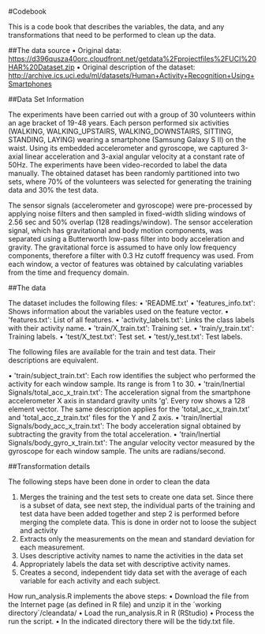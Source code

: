 #Codebook

This is a code book that describes the variables, the data, and any transformations that need to be performed to clean up the data.

##The data source
• Original data: https://d396qusza40orc.cloudfront.net/getdata%2Fprojectfiles%2FUCI%20HAR%20Dataset.zip 
• Original description of the dataset: http://archive.ics.uci.edu/ml/datasets/Human+Activity+Recognition+Using+Smartphones 

##Data Set Information

The experiments have been carried out with a group of 30 volunteers within an age bracket of 19-48 years. Each person performed six activities (WALKING, WALKING_UPSTAIRS, WALKING_DOWNSTAIRS, SITTING, STANDING, LAYING) wearing a smartphone (Samsung Galaxy S II) on the waist. Using its embedded accelerometer and gyroscope, we captured 3-axial linear acceleration and 3-axial angular velocity at a constant rate of 50Hz. The experiments have been video-recorded to label the data manually. The obtained dataset has been randomly partitioned into two sets, where 70% of the volunteers was selected for generating the training data and 30% the test data.

The sensor signals (accelerometer and gyroscope) were pre-processed by applying noise filters and then sampled in fixed-width sliding windows of 2.56 sec and 50% overlap (128 readings/window). The sensor acceleration signal, which has gravitational and body motion components, was separated using a Butterworth low-pass filter into body acceleration and gravity. The gravitational force is assumed to have only low frequency components, therefore a filter with 0.3 Hz cutoff frequency was used. From each window, a vector of features was obtained by calculating variables from the time and frequency domain.

##The data

The dataset includes the following files:
• 'README.txt'
• 'features_info.txt': Shows information about the variables used on the feature vector.
• 'features.txt': List of all features.
• 'activity_labels.txt': Links the class labels with their activity name.
• 'train/X_train.txt': Training set.
• 'train/y_train.txt': Training labels.
• 'test/X_test.txt': Test set.
• 'test/y_test.txt': Test labels.

The following files are available for the train and test data. Their descriptions are equivalent.

• 'train/subject_train.txt': Each row identifies the subject who performed the activity for each window sample. Its range is from 1 to 30.
• 'train/Inertial Signals/total_acc_x_train.txt': The acceleration signal from the smartphone accelerometer X axis in standard gravity units 'g'. Every row shows a 128 element vector. The same description applies for the 'total_acc_x_train.txt' and 'total_acc_z_train.txt' files for the Y and Z axis.
• 'train/Inertial Signals/body_acc_x_train.txt': The body acceleration signal obtained by subtracting the gravity from the total acceleration.
• 'train/Inertial Signals/body_gyro_x_train.txt': The angular velocity vector measured by the gyroscope for each window sample. The units are radians/second.

##Transformation details

The following steps have been done in order to clean the data

1. Merges the training and the test sets to create one data set. Since there is a subset of data, see next step, the individual parts of the training and test data have been added together and step 2 is performed before merging the complete data. This is done in order not to loose the subject and activity
2. Extracts only the measurements on the mean and standard deviation for each measurement.
3. Uses descriptive activity names to name the activities in the data set
4. Appropriately labels the data set with descriptive activity names.
5. Creates a second, independent tidy data set with the average of each variable for each activity and each subject.

How  run_analysis.R  implements the above steps:
• Download the file from the Internet page (as defined in R file) and unzip it in the ´working directory`/cleandata/
• Load the run_analysis.R in R (RStudio)
• Process the run the script.
• In the indicated directory there will be the tidy.txt file.
